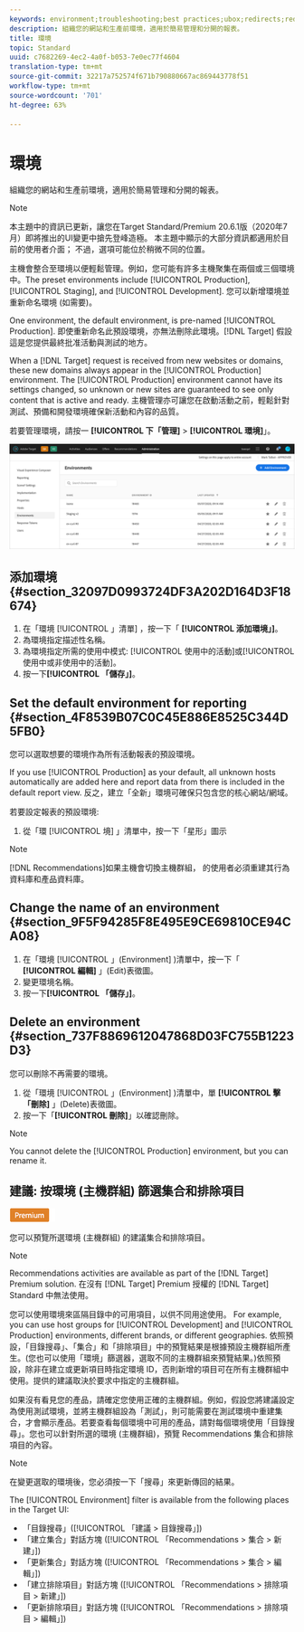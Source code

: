 ```yaml
---
keywords: environment;troubleshooting;best practices;ubox;redirects;redirect;whitelist;blacklist;blocklist;allowlist
description: 組織您的網站和生產前環境，適用於簡易管理和分開的報表。
title: 環境
topic: Standard
uuid: c7682269-4ec2-4a0f-b053-7e0ec77f4604
translation-type: tm+mt
source-git-commit: 32217a752574f671b790880667ac869443778f51
workflow-type: tm+mt
source-wordcount: '701'
ht-degree: 63%

---
```



# 環境

組織您的網站和生產前環境，適用於簡易管理和分開的報表。

>[!NOTE]
>
>本主題中的資訊已更新，讓您在Target Standard/Premium 20.6.1版（2020年7月）即將推出的UI變更中搶先登峰造極。 本主題中顯示的大部分資訊都適用於目前的使用者介面； 不過，選項可能位於稍微不同的位置。

主機會整合至環境以便輕鬆管理。例如，您可能有許多主機聚集在兩個或三個環境中。The preset environments include [!UICONTROL Production], [!UICONTROL Staging], and [!UICONTROL Development]. 您可以新增環境並重新命名環境 (如需要)。

One environment, the default environment, is pre-named [!UICONTROL Production]. 即使重新命名此預設環境，亦無法刪除此環境。[!DNL Target] 假設這是您提供最終批准活動與測試的地方。

When a [!DNL Target] request is received from new websites or domains, these new domains always appear in the [!UICONTROL Production] environment. The [!UICONTROL Production] environment cannot have its settings changed, so unknown or new sites are guaranteed to see only content that is active and ready. 主機管理亦可讓您在啟動活動之前，輕鬆針對測試、預備和開發環境確保新活動和內容的品質。

若要管理環境，請按一 **[!UICONTROL 下「管理]** > **[!UICONTROL 環境]**」。

![環境清單](/help/administrating-target/assets/environments.png)

## 添加環境 {#section_32097D0993724DF3A202D164D3F18674}

1. 在「環境 [!UICONTROL 」清單] ，按一下「 **[!UICONTROL 添加環境」]**。
1. 為環境指定描述性名稱。
1. 為環境指定所需的使用中模式: [!UICONTROL 使用中的活動]或[!UICONTROL 使用中或非使用中的活動]。
1. 按一下&#x200B;**[!UICONTROL 「儲存」]**。

## Set the default environment for reporting {#section_4F8539B07C0C45E886E8525C344D5FB0}

您可以選取想要的環境作為所有活動報表的預設環境。

If you use [!UICONTROL Production] as your default, all unknown hosts automatically are added here and report data from there is included in the default report view. 反之，建立「全新」環境可確保只包含您的核心網站/網域。

若要設定報表的預設環境:

1. 從「環 [!UICONTROL 境] 」清單中，按一下「星形」圖示

>[!NOTE]
>
>[!DNL Recommendations]如果主機會切換主機群組， 的使用者必須重建其行為資料庫和產品資料庫。

## Change the name of an environment {#section_9F5F94285F8E495E9CE69810CE94CA08}

1. 在「環境 [!UICONTROL 」(Environment] )清單中，按一下「 **[!UICONTROL 編輯]** 」(Edit)表徵圖。
1. 變更環境名稱。
1. 按一下&#x200B;**[!UICONTROL 「儲存」]**。

## Delete an environment {#section_737F8869612047868D03FC755B1223D3}

您可以刪除不再需要的環境。

1. 從「環境 [!UICONTROL 」(Environment] )清單中，單 **[!UICONTROL 擊「刪除]** 」(Delete)表徵圖。
1. 按一下「**[!UICONTROL 刪除]**」以確認刪除。

>[!NOTE]
>
>You cannot delete the [!UICONTROL Production] environment, but you can rename it.

## 建議: 按環境 (主機群組) 篩選集合和排除項目

![Premium 徽章](/help/assets/premium.png)

您可以預覽所選環境 (主機群組) 的建議集合和排除項目。

>[!NOTE]
>
>Recommendations activities are available as part of the [!DNL Target] Premium solution. 在沒有 [!DNL Target] Premium 授權的 [!DNL Target] Standard 中無法使用。

您可以使用環境來區隔目錄中的可用項目，以供不同用途使用。 For example, you can use host groups for [!UICONTROL Development] and [!UICONTROL Production] environments, different brands, or different geographies. 依照預設，「目錄搜尋」、「集合」和「排除項目」中的預覽結果是根據預設主機群組所產生。(您也可以使用「環境」篩選器，選取不同的主機群組來預覽結果。)依照預設，除非在建立或更新項目時指定環境 ID，否則新增的項目可在所有主機群組中使用。提供的建議取決於要求中指定的主機群組。

如果沒有看見您的產品，請確定您使用正確的主機群組。例如，假設您將建議設定為使用測試環境，並將主機群組設為「測試」，則可能需要在測試環境中重建集合，才會顯示產品。若要查看每個環境中可用的產品，請對每個環境使用「目錄搜尋」。您也可以針對所選的環境 (主機群組)，預覽 Recommendations 集合和排除項目的內容。

>[!NOTE]
>在變更選取的環境後，您必須按一下「搜尋」來更新傳回的結果。

The [!UICONTROL Environment] filter is available from the following places in the Target UI:

* 「目錄搜尋」([!UICONTROL 「建議 > 目錄搜尋」])
* 「建立集合」對話方塊 ([!UICONTROL 「Recommendations > 集合 > 新建」])
* 「更新集合」對話方塊 ([!UICONTROL 「Recommendations > 集合 > 編輯」])
* 「建立排除項目」對話方塊 ([!UICONTROL 「Recommendations > 排除項目 > 新建」])
* 「更新排除項目」對話方塊 ([!UICONTROL 「Recommendations > 排除項目 > 編輯」])